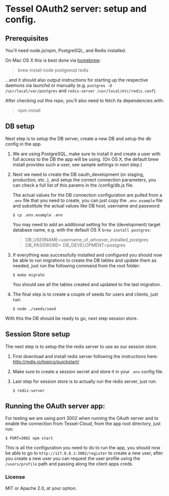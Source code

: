 # Tessel OAuth2 server: setup and config.

## Prerequisites

You'll need node.js/npm, PostgreSQL, and Redis installed.

On Mac OS X this is best done via [homebrew](http://brew.sh/):

> brew install node postgresql redis

…and it should also output instructions for starting up the respective daemons via launchd or manually (e.g. `postgres -D /usr/local/var/postgres` and `redis-server /usr/local/etc/redis.conf`).

After checking out this repo, you'll also need to fetch its dependencies with:

> npm install


## DB setup

Next step is to setup the DB server, create a new DB and setup the db
config in the app.

1. We are using PostgreSQL, make sure to install it and create a
   user with full access to the DB the app will be using. (On OS X, the default brew install provides such a user, see sample settings in next step.)

2. Next we need to create the DB oauth_development (or staging,
   production, etc..), and setup the correct connection parameters, you
   can check a full list of this params in the /config/db.js file.

   The actual values for the DB connection configuration
   are pulled from a `.env` file that you need to create, you
   can just copy the `.env.example` file and substitute the actual values
   like DB host, username and password:

   ```
   $ cp .env.example .env
   ```
   
   You may need to add an additional setting for the (development) target database name, e.g. with the default OS X `brew install postgres`:
   
   > DB_USERNAME=username_of_whoever_installed_postgres
   > DB_PASSWORD=
   > DB_DEVELOPMENT=postgres
   

3. If everything was successfully installed and configured you should
   now be able to run migrations to create the DB tables and update them
   as needed, just run the following command from the root folder:

   ```
   $ make migrate
   ```

   You should see all the tables created and updated to the last migration.

4. The final step is to create a couple of seeds for users and clients,
   just run:

   ```
   $ node ./seeds/seed
   ```

With this the DB should be ready to go, next step session store.

## Session Store setup

The next step is to setup the the redis server to use as our session
store.

1. First download and install redis server following the instructions
   here: http://redis.io/topics/quickstart/

2. Make sure to create a session secret and store it in  your `.env`
   config file.

3. Last step for session store is to actually run the redis server, just
   run:

   ```
   $ redis-server
   ```

## Running the OAuth server app:

For testing we are using port 3002 when running the OAuth server and to
enable the connection from Tessel-Cloud, from the app root directory, just run:

```
$ PORT=3002 npm start
```

This is all the configuration you need to do to run the app, you should
now be able to go to `http://127.0.0.1:3002/register` to create a new
user, after you create a new user you can request the user profile using
the `/users/profile` path and passing along the client apps creds.

### License

MIT or Apache 2.0, at your option.
